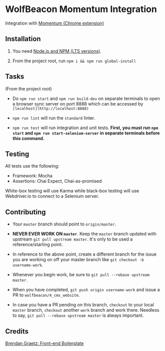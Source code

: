 # WolfBeacon Momentum Integration

Integration with [Momentum (Chrome extension)](https://momentumdash.com/)

## Installation

1. You need [Node.js and NPM (LTS versions)](https://nodejs.org).

2. From the project root, run `npm i && npm run global-install`

## Tasks

(From the project root)

- Do `npm run start` and `npm run build-dev` on separate terminals to open a browser sync server on port 8888 which can be accessed by `[localhost](http://localhost:8888)`

- `npm run lint` will run the `standard` linter.

- `npm run test` will run integration and unit tests. **First, you must run `npm start` and `npm run start-selenium-server` in separate terminals before this command.**

## Testing

All tests use the following:

- Framework: Mocha
- Assertions: Chai Expect, Chai-as-promised

White-box testing will use Karma while black-box testing will use Webdriver.io to connect to a Selenium server.

## Contributing

* Your `master` branch should point to `origin/master`.

* **NEVER EVER WORK ON `master`**. Keep the `master` branch updated with upstream `git pull upstream master`. It's only to be used a reference/starting point.

* In reference to the above point, create a different branch for the issue you are working on off your master branch like `git checkout -b username-work`.

* Whenever you begin work, be sure to `git pull --rebase upstream master`.

* When you have completed, `git push origin username-work` and issue a PR to `wolfbeacon/4_cms_website`.

* In case you have a PR pending on this branch, `checkout` to your local `master` branch, `checkout` another `work` branch and work there. Needless to say, `git pull --rebase upstream master` is always important.

## Credits

[Brendan Graetz: Front-end Boilerplate](https://github.com/bguiz/front-end-js-testing)